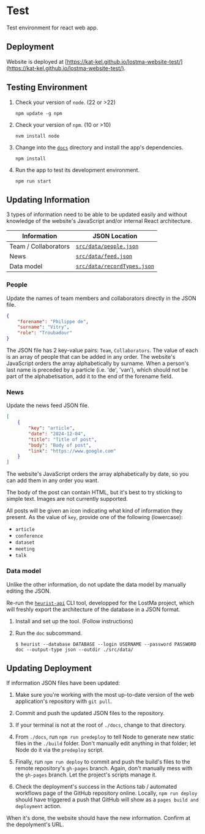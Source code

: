 # Test

Test environment for react web app.

## Deployment

Website is deployed at [https://kat-kel.github.io/lostma-website-test/](https://kat-kel.github.io/lostma-website-test/).

## Testing Environment

1. Check your version of `node`. (22 or >22)

    ```shell
    npm update -g npm
    ```

2. Check your version of `npm`. (10 or >10)

    ```shell
    nvm install node
    ```

3. Change into the [`docs`]() directory and install the app's dependencies.

    ```shell
    npm install
    ```

4. Run the app to test its development environment.

    ```shell
    npm run start
    ```

## Updating Information

3 types of information need to be able to be updated easily and without knowledge of the website's JavaScript and/or internal React architecture.

|Information|JSON Location|
|--|--|
|Team / Collaborators|[`src/data/people.json`](src/data/people.json)|
|News|[`src/data/feed.json`](src/data/feed.json)|
|Data model|[`src/data/recordTypes.json`](src/data/recordTypes.json)|

### People

Update the names of team members and collaborators directly in the JSON file.

```json
{
    "forename": "Philippe de",
    "surname": "Vitry",
    "role": "Troubadour"
}
```

The JSON file has 2 key-value pairs: `Team`, `Collaborators`. The value of each is an array of people that can be added in any order. The website's JavaScript orders the array alphabetically by surname. When a person's last name is preceded by a particle (i.e. 'de', 'van'), which should not be part of the alphabetisation, add it to the end of the forename field.

### News

Update the news feed JSON file.

```json
[
    {
        "key": "article", 
        "date": "2024-12-04", 
        "title": "Title of post", 
        "body": "Body of post",
        "link": "https://www.google.com"
    }
]
```

The website's JavaScript orders the array alphabetically by date, so you can add them in any order you want.

The body of the post can contain HTML, but it's best to try sticking to simple text. Images are not currently supported.

All posts will be given an icon indicating what kind of information they present. As the value of `key`, provide one of the following (lowercase):

- `article`
- `conference`
- `dataset`
- `meeting`
- `talk`

### Data model

Unlike the other information, do not update the data model by manually editing the JSON.

Re-run the [`heurist-api`](https://github.com/LostMa-ERC/heurist-api) CLI tool, developped for the LostMa project, which will freshly export the architecture of the database in a JSON format.

1. Install and set up the tool. (Follow instructions)

2. Run the `doc` subcommand.

    ```console
    $ heurist --database DATABASE --login USERNAME --password PASSWORD doc --output-type json --outdir ./src/data/
    ```

## Updating Deployment

If information JSON files have been updated:

1. Make sure you're working with the most up-to-date version of the web application's repository with `git pull`.

2. Commit and push the updated JSON files to the repository.

3. If your terminal is not at the root of `./docs`, change to that directory.

4. From `./docs`, run `npm run predeploy` to tell Node to generate new static files in the `./build` folder. Don't manually edit anything in that folder; let Node do it via the `predeploy` script.

5. Finally, run `npm run deploy` to commit and push the build's files to the remote repository's `gh-pages` branch. Again, don't manually mess with the `gh-pages` branch. Let the project's scripts manage it.

6. Check the deployment's success in the Actions tab / automated workflows page of the GitHub repository online. Locally, `npm run deploy` should have triggered a push that GitHub will show as a `pages build and deployment` action.

When it's done, the website should have the new information. Confirm at the depolyment's URL.
